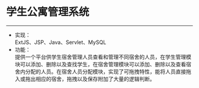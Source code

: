 # 学生公寓管理系统
---
- 实现：  
      ExtJS、JSP、Java、Servlet、MySQL
- 功能：  
      提供一个平台供学生宿舍管理人员查看和管理不同宿舍的人员，在学生管理模块可以添加、删除以及查找学生，在宿舍管理模块可以添加、删除以及查看宿舍内分配的人员。在宿舍人员分配模块，实现了可拖拽特性，能将人员直接拖入或拖出相应的宿舍，拖拽以及保存附加了大量的逻辑判断。